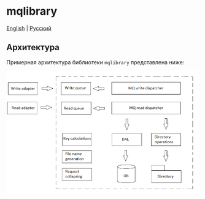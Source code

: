 # mqlibrary

[English](README.md) | [Русский](README.ru.md)

## Архитектура

Примерная архитектура библиотеки `mqlibrary` представлена ниже:

![mqlibrary-architechture](../docs/img/mqlibrary-architechture.png)
